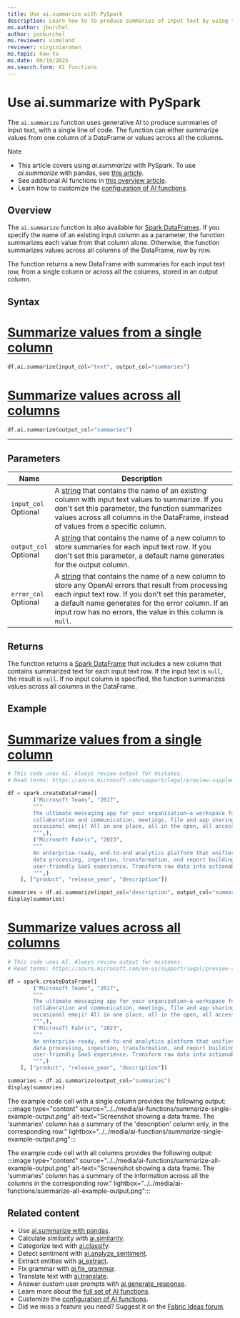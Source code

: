 ```yaml
---
title: Use ai.summarize with PySpark
description: Learn how to to produce summaries of input text by using the ai.summarize function with PySpark.
ms.author: jburchel
author: jonburchel
ms.reviewer: vimeland
reviewer: virginiaroman
ms.topic: how-to
ms.date: 09/19/2025
ms.search.form: AI functions
---
```


# Use ai.summarize with PySpark


The `ai.summarize` function uses generative AI to produce summaries of input text, with a single line of code. The function can either summarize values from one column of a DataFrame or values across all the columns.

> [!NOTE]
> - This article covers using *ai.summarize* with PySpark. To use *ai.summarize* with pandas, see [this article](../pandas/summarize.md).
> - See additional AI functions in [this overview article](../overview.md).
> - Learn how to customize the [configuration of AI functions](./configuration.md).

## Overview

The `ai.summarize` function is also available for [Spark DataFrames](https://spark.apache.org/docs/latest/api/python/reference/pyspark.sql/dataframe.html). If you specify the name of an existing input column as a parameter, the function summarizes each value from that column alone. Otherwise, the function summarizes values across all columns of the DataFrame, row by row.

The function returns a new DataFrame with summaries for each input text row, from a single column or across all the columns, stored in an output column.

## Syntax

# [Summarize values from a single column](#tab/column-summary)

```python
df.ai.summarize(input_col="text", output_col="summaries")
```

# [Summarize values across all columns](#tab/dataframe-summary)

```python
df.ai.summarize(output_col="summaries")
```

---

## Parameters

| Name | Description |
|---|---|
| `input_col` <br> Optional | A [string](https://spark.apache.org/docs/latest/api/python/reference/pyspark.sql/api/pyspark.sql.types.StringType.html) that contains the name of an existing column with input text values to summarize. If you don't set this parameter, the function summarizes values across all columns in the DataFrame, instead of values from a specific column. |
| `output_col` <br> Optional | A [string](https://spark.apache.org/docs/latest/api/python/reference/pyspark.sql/api/pyspark.sql.types.StringType.html) that contains the name of a new column to store summaries for each input text row. If you don't set this parameter, a default name generates for the output column. |
| `error_col` <br> Optional | A [string](https://spark.apache.org/docs/latest/api/python/reference/pyspark.sql/api/pyspark.sql.types.StringType.html) that contains the name of a new column to store any OpenAI errors that result from processing each input text row. If you don't set this parameter, a default name generates for the error column. If an input row has no errors, the value in this column is `null`. |

## Returns

The function returns a [Spark DataFrame](https://spark.apache.org/docs/latest/api/python/reference/pyspark.sql/dataframe.html) that includes a new column that contains summarized text for each input text row. If the input text is `null`, the result is `null`. If no input column is specified, the function summarizes values across all columns in the DataFrame.

## Example

# [Summarize values from a single column](#tab/column-summary)

```python
# This code uses AI. Always review output for mistakes. 
# Read terms: https://azure.microsoft.com/support/legal/preview-supplemental-terms/.

df = spark.createDataFrame([
        ("Microsoft Teams", "2017",
        """
        The ultimate messaging app for your organization—a workspace for real-time 
        collaboration and communication, meetings, file and app sharing, and even the 
        occasional emoji! All in one place, all in the open, all accessible to everyone.
        """,),
        ("Microsoft Fabric", "2023",
        """
        An enterprise-ready, end-to-end analytics platform that unifies data movement, 
        data processing, ingestion, transformation, and report building into a seamless, 
        user-friendly SaaS experience. Transform raw data into actionable insights.
        """,)
    ], ["product", "release_year", "description"])

summaries = df.ai.summarize(input_col="description", output_col="summaries")
display(summaries)
```

# [Summarize values across all columns](#tab/dataframe-summary)

```python
# This code uses AI. Always review output for mistakes. 
# Read terms: https://azure.microsoft.com/en-us/support/legal/preview-supplemental-terms/.

df = spark.createDataFrame([
        ("Microsoft Teams", "2017",
        """
        The ultimate messaging app for your organization—a workspace for real-time 
        collaboration and communication, meetings, file and app sharing, and even the 
        occasional emoji! All in one place, all in the open, all accessible to everyone.
        """,),
        ("Microsoft Fabric", "2023",
        """
        An enterprise-ready, end-to-end analytics platform that unifies data movement, 
        data processing, ingestion, transformation, and report building into a seamless, 
        user-friendly SaaS experience. Transform raw data into actionable insights.
        """,)
    ], ["product", "release_year", "description"])

summaries = df.ai.summarize(output_col="summaries")
display(summaries)
```

The example code cell with a single column provides the following output:
:::image type="content" source="../../media/ai-functions/summarize-single-example-output.png" alt-text="Screenshot showing a data frame. The 'summaries' column has a summary of the 'description' column only, in the corresponding row." lightbox="../../media/ai-functions/summarize-single-example-output.png":::

The example code cell with all columns provides the following output:
:::image type="content" source="../../media/ai-functions/summarize-all-example-output.png" alt-text="Screenshot showing a data frame. The 'summaries' column has a summary of the information across all the columns in the corresponding row." lightbox="../../media/ai-functions/summarize-all-example-output.png":::


## Related content

- Use [ai.summarize with pandas](../pandas/summarize.md).
- Calculate similarity with [ai.similarity](./similarity.md).
- Categorize text with [ai.classify](./classify.md).
- Detect sentiment with [ai.analyze_sentiment](./analyze-sentiment.md).
- Extract entities with [ai_extract](./extract.md).
- Fix grammar with [ai.fix_grammar](./fix-grammar.md).
- Translate text with [ai.translate](./translate.md).
- Answer custom user prompts with [ai.generate_response](./generate-response.md).
- Learn more about the [full set of AI functions](./overview.md).
- Customize the [configuration of AI functions](./configuration.md).
- Did we miss a feature you need? Suggest it on the [Fabric Ideas forum](https://ideas.fabric.microsoft.com/).
